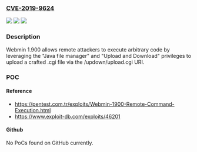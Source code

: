 ### [CVE-2019-9624](https://cve.mitre.org/cgi-bin/cvename.cgi?name=CVE-2019-9624)
![](https://img.shields.io/static/v1?label=Product&message=n%2Fa&color=blue)
![](https://img.shields.io/static/v1?label=Version&message=n%2Fa&color=blue)
![](https://img.shields.io/static/v1?label=Vulnerability&message=n%2Fa&color=brighgreen)

### Description

Webmin 1.900 allows remote attackers to execute arbitrary code by leveraging the "Java file manager" and "Upload and Download" privileges to upload a crafted .cgi file via the /updown/upload.cgi URI.

### POC

#### Reference
- https://pentest.com.tr/exploits/Webmin-1900-Remote-Command-Execution.html
- https://www.exploit-db.com/exploits/46201

#### Github
No PoCs found on GitHub currently.

